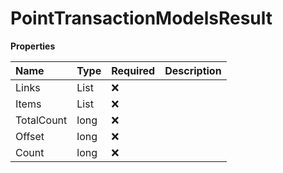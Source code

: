 # PointTransactionModelsResult

**Properties**

| Name       | Type                        | Required | Description |
| :--------- | :-------------------------- | :------- | :---------- |
| Links      | List<IHypermediaLink>       | ❌       |             |
| Items      | List<PointTransactionModel> | ❌       |             |
| TotalCount | long                        | ❌       |             |
| Offset     | long                        | ❌       |             |
| Count      | long                        | ❌       |             |

<!-- This file was generated by liblab | https://liblab.com/ -->
